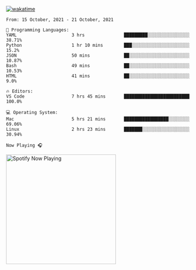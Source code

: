[![wakatime](https://wakatime.com/badge/user/37718f76-572e-4513-b2c5-41c4d93d287a.svg)](https://wakatime.com/@37718f76-572e-4513-b2c5-41c4d93d287a)

<!--START_SECTION:waka-->
```text
From: 15 October, 2021 - 21 October, 2021

💬 Programming Languages: 
YAML                     3 hrs               █████████░░░░░░░░░░░░░░░░   38.71% 
Python                   1 hr 10 mins        ███░░░░░░░░░░░░░░░░░░░░░░   15.2% 
JSON                     50 mins             ██░░░░░░░░░░░░░░░░░░░░░░░   10.87% 
Bash                     49 mins             ██░░░░░░░░░░░░░░░░░░░░░░░   10.53% 
HTML                     41 mins             ██░░░░░░░░░░░░░░░░░░░░░░░   9.0%

🔥 Editors: 
VS Code                  7 hrs 45 mins       █████████████████████████   100.0%

💻 Operating System: 
Mac                      5 hrs 21 mins       █████████████████░░░░░░░░   69.06% 
Linux                    2 hrs 23 mins       ███████░░░░░░░░░░░░░░░░░░   30.94%

```


<!--END_SECTION:waka-->

`Now Playing 🎧`

[<img src="https://spotify-now-playing-cyan-seven.vercel.app/api/spotify-playing" alt="Spotify Now Playing" width="300" />](https://open.spotify.com/user/gregnrobinson-ca)



